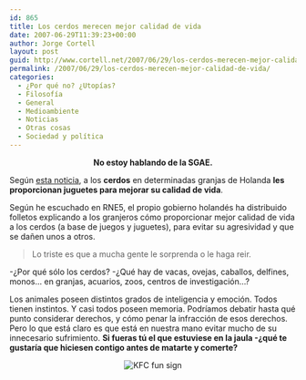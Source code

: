 ```yaml
---
id: 865
title: Los cerdos merecen mejor calidad de vida
date: 2007-06-29T11:39:23+00:00
author: Jorge Cortell
layout: post
guid: http://www.cortell.net/2007/06/29/los-cerdos-merecen-mejor-calidad-de-vida/
permalink: /2007/06/29/los-cerdos-merecen-mejor-calidad-de-vida/
categories:
  - ¿Por qué no? ¿Utopías?
  - Filosofí­a
  - General
  - Medioambiente
  - Noticias
  - Otras cosas
  - Sociedad y polí­tica
---
```

<p align="center">
  <strong>No estoy hablando de la SGAE.</strong>
</p>

Según <a target="_blank" title="Yahoo" href="http://es.noticias.yahoo.com/afp/20070621/tts-animales-c1b2fc3_1.html">esta noticia</a>, a los **cerdos** en determinadas granjas de Holanda **les proporcionan juguetes para mejorar su calidad de vida**.

Según he escuchado en RNE5, el propio gobierno holandés ha distribuido folletos explicando a los granjeros cómo proporcionar mejor calidad de vida a los cerdos (a base de juegos y juguetes), para evitar su agresividad y que se dañen unos a otros.

> Lo triste es que a mucha gente le sorprenda o le haga reir.

-¿Por qué sólo los cerdos? -¿Qué hay de vacas, ovejas, caballos, delfines, monos&#8230; en granjas, acuarios, zoos, centros de investigación&#8230;?

Los animales poseen distintos grados de inteligencia y emoción. Todos tienen instintos. Y casi todos poseen memoria. Podrí­amos debatir hasta qué punto considerar derechos, y cómo penar la infracción de esos derechos. Pero lo que está claro es que está en nuestra mano evitar mucho de su innecesario sufrimiento. **Si fueras tú el que estuviese en la jaula -¿qué te gustarí­a que hiciesen contigo antes de matarte y comerte?**

<div style="text-align: center">
  <img alt="KFC fun sign" title="KFC fun sign" src="http://signgenerator.kfccruelty.com/SignCache/a1a75168-1300-48d1-8d55-25acd5ae780e.jpg" />
</div>